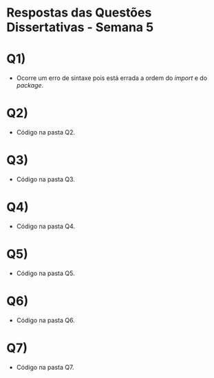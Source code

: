 # Respostas das Questões Dissertativas - Semana 5

# Q1)
- Ocorre um erro de sintaxe pois está errada a ordem do *import* e do *package*.

# Q2)
- Código na pasta Q2.

# Q3)
- Código na pasta Q3.

# Q4)
- Código na pasta Q4.

# Q5)
- Código na pasta Q5.

# Q6)
- Código na pasta Q6.

# Q7)
- Código na pasta Q7.
